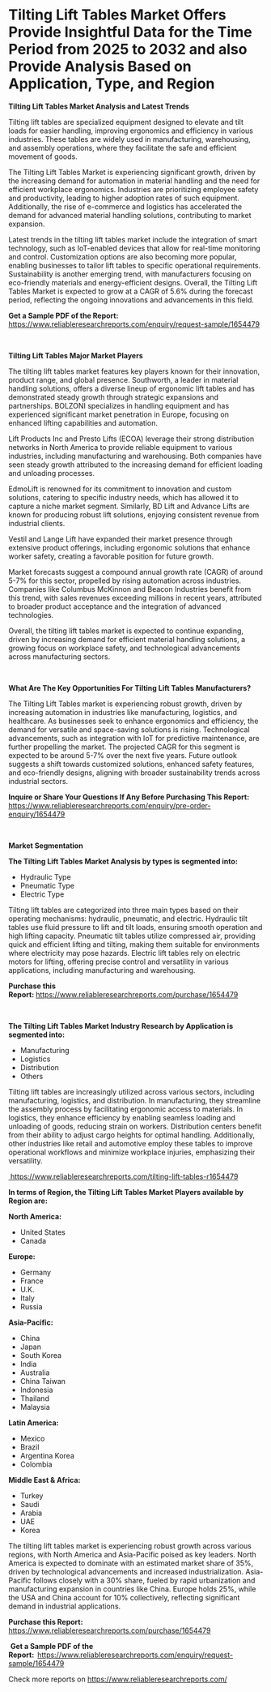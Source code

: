 <p><h1>Tilting Lift Tables Market Offers Provide Insightful Data for the Time Period from 2025 to 2032 and also Provide Analysis Based on Application, Type, and Region</h1></p><p><strong>Tilting Lift Tables Market Analysis and Latest Trends</strong></p>
<p><p>Tilting lift tables are specialized equipment designed to elevate and tilt loads for easier handling, improving ergonomics and efficiency in various industries. These tables are widely used in manufacturing, warehousing, and assembly operations, where they facilitate the safe and efficient movement of goods. </p><p>The Tilting Lift Tables Market is experiencing significant growth, driven by the increasing demand for automation in material handling and the need for efficient workplace ergonomics. Industries are prioritizing employee safety and productivity, leading to higher adoption rates of such equipment. Additionally, the rise of e-commerce and logistics has accelerated the demand for advanced material handling solutions, contributing to market expansion.</p><p>Latest trends in the tilting lift tables market include the integration of smart technology, such as IoT-enabled devices that allow for real-time monitoring and control. Customization options are also becoming more popular, enabling businesses to tailor lift tables to specific operational requirements. Sustainability is another emerging trend, with manufacturers focusing on eco-friendly materials and energy-efficient designs. Overall, the Tilting Lift Tables Market is expected to grow at a CAGR of 5.6% during the forecast period, reflecting the ongoing innovations and advancements in this field.</p></p>
<p><strong>Get a Sample PDF of the Report:&nbsp;</strong> <a href="https://www.reliableresearchreports.com/enquiry/request-sample/1654479?utm_campaign=2732&utm_medium=2&utm_source=Github&utm_content=ia&utm_term=23022025&utm_id=tilting-lift-tables">https://www.reliableresearchreports.com/enquiry/request-sample/1654479</a></p>
<p>&nbsp;</p>
<p><strong>Tilting Lift Tables Major Market Players</strong></p>
<p><p>The tilting lift tables market features key players known for their innovation, product range, and global presence. Southworth, a leader in material handling solutions, offers a diverse lineup of ergonomic lift tables and has demonstrated steady growth through strategic expansions and partnerships. BOLZONI specializes in handling equipment and has experienced significant market penetration in Europe, focusing on enhanced lifting capabilities and automation.</p><p>Lift Products Inc and Presto Lifts (ECOA) leverage their strong distribution networks in North America to provide reliable equipment to various industries, including manufacturing and warehousing. Both companies have seen steady growth attributed to the increasing demand for efficient loading and unloading processes.</p><p>EdmoLift is renowned for its commitment to innovation and custom solutions, catering to specific industry needs, which has allowed it to capture a niche market segment. Similarly, BD Lift and Advance Lifts are known for producing robust lift solutions, enjoying consistent revenue from industrial clients.</p><p>Vestil and Lange Lift have expanded their market presence through extensive product offerings, including ergonomic solutions that enhance worker safety, creating a favorable position for future growth.</p><p>Market forecasts suggest a compound annual growth rate (CAGR) of around 5-7% for this sector, propelled by rising automation across industries. Companies like Columbus McKinnon and Beacon Industries benefit from this trend, with sales revenues exceeding millions in recent years, attributed to broader product acceptance and the integration of advanced technologies.</p><p>Overall, the tilting lift tables market is expected to continue expanding, driven by increasing demand for efficient material handling solutions, a growing focus on workplace safety, and technological advancements across manufacturing sectors.</p></p>
<p>&nbsp;</p>
<p><strong>What Are The Key Opportunities For Tilting Lift Tables Manufacturers?</strong></p>
<p><p>The Tilting Lift Tables market is experiencing robust growth, driven by increasing automation in industries like manufacturing, logistics, and healthcare. As businesses seek to enhance ergonomics and efficiency, the demand for versatile and space-saving solutions is rising. Technological advancements, such as integration with IoT for predictive maintenance, are further propelling the market. The projected CAGR for this segment is expected to be around 5-7% over the next five years. Future outlook suggests a shift towards customized solutions, enhanced safety features, and eco-friendly designs, aligning with broader sustainability trends across industrial sectors.</p></p>
<p><strong>Inquire or Share Your Questions If Any Before Purchasing This Report:</strong> <a href="https://www.reliableresearchreports.com/enquiry/pre-order-enquiry/1654479?utm_campaign=2732&utm_medium=2&utm_source=Github&utm_content=ia&utm_term=23022025&utm_id=tilting-lift-tables">https://www.reliableresearchreports.com/enquiry/pre-order-enquiry/1654479</a></p>
<p>&nbsp;</p>
<p><strong>Market Segmentation</strong></p>
<p><strong>The Tilting Lift Tables Market Analysis by types is segmented into:</strong></p>
<p><ul><li>Hydraulic Type</li><li>Pneumatic Type</li><li>Electric Type</li></ul></p>
<p><p>Tilting lift tables are categorized into three main types based on their operating mechanisms: hydraulic, pneumatic, and electric. Hydraulic tilt tables use fluid pressure to lift and tilt loads, ensuring smooth operation and high lifting capacity. Pneumatic tilt tables utilize compressed air, providing quick and efficient lifting and tilting, making them suitable for environments where electricity may pose hazards. Electric lift tables rely on electric motors for lifting, offering precise control and versatility in various applications, including manufacturing and warehousing.</p></p>
<p><strong>Purchase this Report:&nbsp;</strong><a href="https://www.reliableresearchreports.com/purchase/1654479?utm_campaign=2732&utm_medium=2&utm_source=Github&utm_content=ia&utm_term=23022025&utm_id=tilting-lift-tables">https://www.reliableresearchreports.com/purchase/1654479</a></p>
<p>&nbsp;</p>
<p><strong>The Tilting Lift Tables Market Industry Research by Application is segmented into:</strong></p>
<p><ul><li>Manufacturing</li><li>Logistics</li><li>Distribution</li><li>Others</li></ul></p>
<p><p>Tilting lift tables are increasingly utilized across various sectors, including manufacturing, logistics, and distribution. In manufacturing, they streamline the assembly process by facilitating ergonomic access to materials. In logistics, they enhance efficiency by enabling seamless loading and unloading of goods, reducing strain on workers. Distribution centers benefit from their ability to adjust cargo heights for optimal handling. Additionally, other industries like retail and automotive employ these tables to improve operational workflows and minimize workplace injuries, emphasizing their versatility.</p></p>
<p><a href="https://www.reliableresearchreports.com/tilting-lift-tables-r1654479?utm_campaign=2732&utm_medium=2&utm_source=Github&utm_content=ia&utm_term=23022025&utm_id=tilting-lift-tables">&nbsp;https://www.reliableresearchreports.com/tilting-lift-tables-r1654479</a></p>
<p><strong>In terms of Region, the Tilting Lift Tables Market Players available by Region are:</strong></p>
<p>
    <p> <strong> North America: </strong>
        <ul>
            <li>United States</li>
            <li>Canada</li>
        </ul>
        </p> 
    <p> <strong> Europe: </strong>
        <ul>
            <li>Germany</li>
            <li>France</li>
            <li>U.K.</li>
            <li>Italy</li>
            <li>Russia</li>
        </ul>
        </p> 
    <p> <strong> Asia-Pacific: </strong>
        <ul>
            <li>China</li>
            <li>Japan</li>
            <li>South Korea</li>
            <li>India</li>
            <li>Australia</li>
            <li>China Taiwan</li>
            <li>Indonesia</li>
            <li>Thailand</li>
            <li>Malaysia</li>
        </ul>
        </p> 
    <p> <strong> Latin America: </strong>
        <ul>
            <li>Mexico</li>
            <li>Brazil</li>
            <li>Argentina Korea</li>
            <li>Colombia</li>
        </ul>
        </p> 
    <p> <strong> Middle East & Africa: </strong>
        <ul>
            <li>Turkey</li>
            <li>Saudi</li>
            <li>Arabia</li>
            <li>UAE</li>
            <li>Korea</li>
        </ul>
    </p>
    </p>
<p><p>The tilting lift tables market is experiencing robust growth across various regions, with North America and Asia-Pacific poised as key leaders. North America is expected to dominate with an estimated market share of 35%, driven by technological advancements and increased industrialization. Asia-Pacific follows closely with a 30% share, fueled by rapid urbanization and manufacturing expansion in countries like China. Europe holds 25%, while the USA and China account for 10% collectively, reflecting significant demand in industrial applications.</p></p>
<p><strong>Purchase this Report: </strong><a href="https://www.reliableresearchreports.com/purchase/1654479?utm_campaign=2732&utm_medium=2&utm_source=Github&utm_content=ia&utm_term=23022025&utm_id=tilting-lift-tables">https://www.reliableresearchreports.com/purchase/1654479</a></p>
<p>&nbsp;<strong>Get a Sample PDF of the Report:&nbsp;&nbsp;</strong><a href="https://www.reliableresearchreports.com/enquiry/request-sample/1654479?utm_campaign=2732&utm_medium=2&utm_source=Github&utm_content=ia&utm_term=23022025&utm_id=tilting-lift-tables">https://www.reliableresearchreports.com/enquiry/request-sample/1654479</a></p>
<p><strong></strong></p>
<p>Check more reports on <a href="https://www.reliableresearchreports.com/?utm_campaign=2732&utm_medium=2&utm_source=Github&utm_content=ia&utm_term=23022025&utm_id=tilting-lift-tables">https://www.reliableresearchreports.com/</a></p>